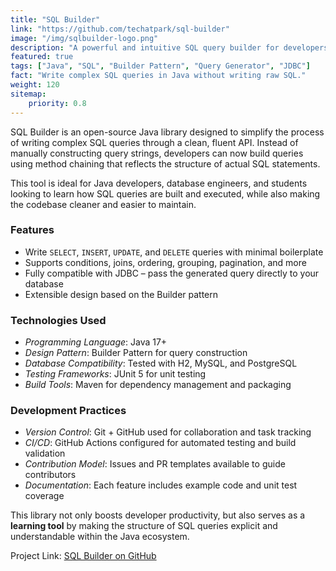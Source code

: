 ```yaml
---
title: "SQL Builder"
link: "https://github.com/techatpark/sql-builder"
image: "/img/sqlbuilder-logo.png"
description: "A powerful and intuitive SQL query builder for developers and learners."
featured: true
tags: ["Java", "SQL", "Builder Pattern", "Query Generator", "JDBC"]
fact: "Write complex SQL queries in Java without writing raw SQL."
weight: 120
sitemap: 
    priority: 0.8
---
```


SQL Builder is an open-source Java library designed to simplify the process of writing complex SQL queries through a clean, fluent API. Instead of manually constructing query strings, developers can now build queries using method chaining that reflects the structure of actual SQL statements.

This tool is ideal for Java developers, database engineers, and students looking to learn how SQL queries are built and executed, while also making the codebase cleaner and easier to maintain.

### Features

-  Write `SELECT`, `INSERT`, `UPDATE`, and `DELETE` queries with minimal boilerplate
-  Supports conditions, joins, ordering, grouping, pagination, and more
-  Fully compatible with JDBC – pass the generated query directly to your database
-  Extensible design based on the Builder pattern

### Technologies Used

- *Programming Language*: Java 17+
- *Design Pattern*: Builder Pattern for query construction
- *Database Compatibility*: Tested with H2, MySQL, and PostgreSQL
- *Testing Frameworks*: JUnit 5 for unit testing
- *Build Tools*: Maven for dependency management and packaging

### Development Practices

- *Version Control*: Git + GitHub used for collaboration and task tracking
- *CI/CD*: GitHub Actions configured for automated testing and build validation
- *Contribution Model*: Issues and PR templates available to guide contributors
- *Documentation*: Each feature includes example code and unit test coverage

This library not only boosts developer productivity, but also serves as a **learning tool** by making the structure of SQL queries explicit and understandable within the Java ecosystem.

Project Link: [SQL Builder on GitHub](https://github.com/techatpark/sql-builder)
